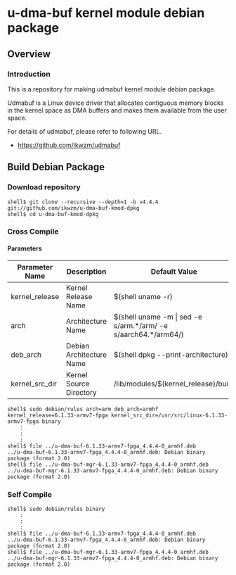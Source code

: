 u-dma-buf kernel module debian package
====================================================================================

Overview
------------------------------------------------------------------------------------

### Introduction

This is a repository for making udmabuf kernel module debian package.

Udmabuf is a Linux device driver that allocates contiguous memory blocks in the kernel space as DMA buffers and makes them available from the user space.

For details of udmabuf, please refer to following URL.

  * https://github.com/ikwzm/udmabuf

Build Debian Package
------------------------------------------------------------------------------------

### Download repository

```console
shell$ git clone --recursive --depth=1 -b v4.4.4 git://github.com/ikwzm/u-dma-buf-kmod-dpkg
shell$ cd u-dma-buf-kmod-dpkg
```

### Cross Compile

#### Parameters

| Parameter Name | Description              | Default Value                                                    |
|----------------|--------------------------|------------------------------------------------------------------|
| kernel_release | Kernel Release Name      | $(shell uname -r)                                                |
| arch           | Architecture Name        | $(shell uname -m \| sed -e s/arm.\*/arm/ -e s/aarch64.\*/arm64/) |
| deb_arch       | Debian Architecture Name | $(shell dpkg --print-architecture)                               |
| kernel_src_dir | Kernel Source Directory  | /lib/modules/$(kernel_release)/build                             |


```console
shell$ sudo debian/rules arch=arm deb_arch=armhf kernel_release=6.1.33-armv7-fpga kernel_src_dir=/usr/src/linux-6.1.33-armv7-fpga binary
    :
    :
    :
shell$ file ../u-dma-buf-6.1.33-armv7-fpga_4.4.4-0_armhf.deb 
../u-dma-buf-6.1.33-armv7-fpga_4.4.4-0_armhf.deb: Debian binary package (format 2.0)
shell$ file ../u-dma-buf-mgr-6.1.33-armv7-fpga_4.4.4-0_armhf.deb 
../u-dma-buf-mgr-6.1.33-armv7-fpga_4.4.4-0_armhf.deb: Debian binary package (format 2.0)
```

### Self Compile

```console
shell$ sudo debian/rules binary
    :
    :
    :
shell$ file ../u-dma-buf-6.1.33-armv7-fpga_4.4.4-0_armhf.deb 
../u-dma-buf-6.1.33-armv7-fpga_4.4.4-0_armhf.deb: Debian binary package (format 2.0)
shell$ file ../u-dma-buf-mgr-6.1.33-armv7-fpga_4.4.4-0_armhf.deb 
../u-dma-buf-mgr-6.1.33-armv7-fpga_4.4.4-0_armhf.deb: Debian binary package (format 2.0)
```


